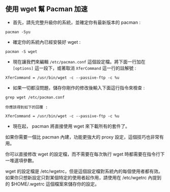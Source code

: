 ## 使用 wget 幫 Pacman 加速

*   首先，請先完整升級你的系統，並確定你有最新版本的 pacman :

```
pacman -Syu

```

*   確定你的系統內已經安裝好 wget :

```
pacman -S wget

```

*   現在讓我們來編輯 `/etc/pacman.conf` 這個設定檔。將下面一行加在 `[options]` 這一段下，或著取消 `XferCommand` 這一行的註解號 :

```
XferCommand = /usr/bin/wget -c --passive-ftp -c %u

```

*   如果一切都沒問題，儲存你剛作的修改後輸入下面這行指令來檢查 :

```
grep wget /etc/pacman.conf

```

	你應該得到如下的回覆 :

```
XferCommand = /usr/bin/wget -c --passive-ftp -c %u

```

*   現在起， pacman 將直接使用 wget 來下載所有的套件了。

如果你需要一個比 pacman 內建，功能更強大的 proxy 設定，這個技巧也非常有用。

你可以直接修改 wget 的設定檔，而不需要在每次執行 wget 時都需要在指令行下一堆選項參數。

wget 的設定檔是 /etc/wgetrc，但是這個設定檔對系統內的每個使用者都有效。如果你只想新設定只對某個特定的使用者起作用，請使用在 /etc/wgetrc 內提到的 $HOME/.wgetrc 這個檔案來儲存你的設定。